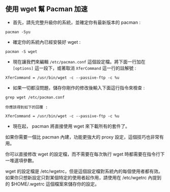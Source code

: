 ## 使用 wget 幫 Pacman 加速

*   首先，請先完整升級你的系統，並確定你有最新版本的 pacman :

```
pacman -Syu

```

*   確定你的系統內已經安裝好 wget :

```
pacman -S wget

```

*   現在讓我們來編輯 `/etc/pacman.conf` 這個設定檔。將下面一行加在 `[options]` 這一段下，或著取消 `XferCommand` 這一行的註解號 :

```
XferCommand = /usr/bin/wget -c --passive-ftp -c %u

```

*   如果一切都沒問題，儲存你剛作的修改後輸入下面這行指令來檢查 :

```
grep wget /etc/pacman.conf

```

	你應該得到如下的回覆 :

```
XferCommand = /usr/bin/wget -c --passive-ftp -c %u

```

*   現在起， pacman 將直接使用 wget 來下載所有的套件了。

如果你需要一個比 pacman 內建，功能更強大的 proxy 設定，這個技巧也非常有用。

你可以直接修改 wget 的設定檔，而不需要在每次執行 wget 時都需要在指令行下一堆選項參數。

wget 的設定檔是 /etc/wgetrc，但是這個設定檔對系統內的每個使用者都有效。如果你只想新設定只對某個特定的使用者起作用，請使用在 /etc/wgetrc 內提到的 $HOME/.wgetrc 這個檔案來儲存你的設定。